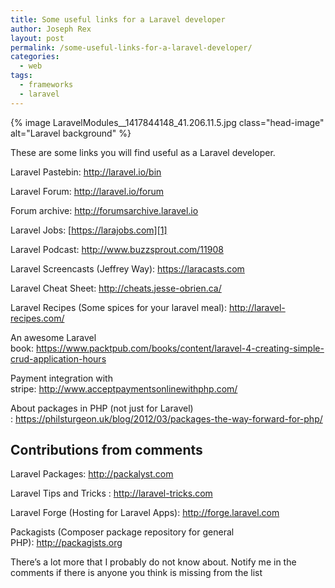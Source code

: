```yaml
---
title: Some useful links for a Laravel developer
author: Joseph Rex
layout: post
permalink: /some-useful-links-for-a-laravel-developer/
categories:
  - web
tags:
  - frameworks
  - laravel
---
```

{% image LaravelModules__1417844148_41.206.11.5.jpg class="head-image" alt="Laravel background" %}

These are some links you will find useful as a Laravel developer.

Laravel Pastebin: <http://laravel.io/bin>

Laravel Forum: <http://laravel.io/forum>

Forum archive: <http://forumsarchive.laravel.io>

Laravel Jobs: [https://larajobs.com][1]

Laravel Podcast: <http://www.buzzsprout.com/11908>

Laravel Screencasts (Jeffrey Way): <https://laracasts.com>

Laravel Cheat Sheet: <http://cheats.jesse-obrien.ca/>

Laravel Recipes (Some spices for your laravel meal): <http://laravel-recipes.com/>

An awesome Laravel book: <https://www.packtpub.com/books/content/laravel-4-creating-simple-crud-application-hours>

Payment integration with stripe: <http://www.acceptpaymentsonlinewithphp.com/>

About packages in PHP (not just for Laravel) : <https://philsturgeon.uk/blog/2012/03/packages-the-way-forward-for-php/>

## Contributions from comments

Laravel Packages: <http://packalyst.com>

Laravel Tips and Tricks : <http://laravel-tricks.com>

Laravel Forge (Hosting for Laravel Apps): <http://forge.laravel.com>

Packagists (Composer package repository for general PHP): <http://packagists.org>

There&#8217;s a lot more that I probably do not know about. Notify me in the comments if there is anyone you think is missing from the list

[1]: http://larajobs.com